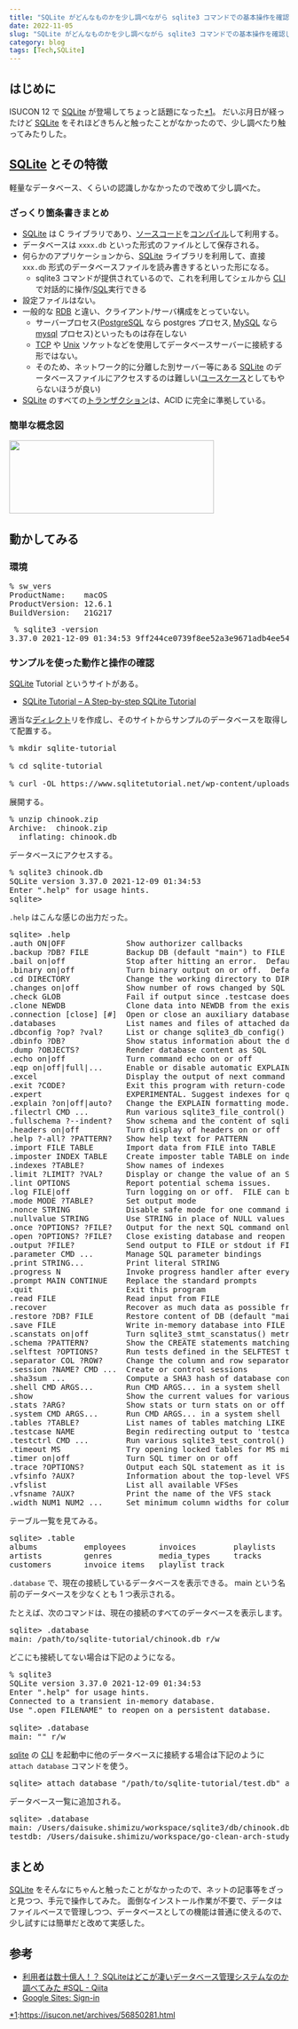 ```yaml
---
title: "SQLite がどんなものかを少し調べながら sqlite3 コマンドでの基本操作を確認してみた"
date: 2022-11-05
slug: "SQLite がどんなものかを少し調べながら sqlite3 コマンドでの基本操作を確認してみた"
category: blog
tags: [Tech,SQLite]
---
```

<h2 id="はじめに">はじめに</h2>

<p>ISUCON 12 で <a class="keyword" href="https://d.hatena.ne.jp/keyword/SQLite">SQLite</a> が登場してちょっと話題になった<a href="#f-d2b63a25" id="fn-d2b63a25" name="fn-d2b63a25" title="https://isucon.net/archives/56850281.html">*1</a>。
だいぶ月日が経ったけど <a class="keyword" href="https://d.hatena.ne.jp/keyword/SQLite">SQLite</a> をそれほどきちんと触ったことがなかったので、少し調べたり触ってみたりした。</p>

<h2 id="SQLite-とその特徴"><a class="keyword" href="https://d.hatena.ne.jp/keyword/SQLite">SQLite</a> とその特徴</h2>

<p>軽量なデータベース、くらいの認識しかなかったので改めて少し調べた。</p>

<h3 id="ざっくり箇条書きまとめ">ざっくり箇条書きまとめ</h3>

<ul>
<li><a class="keyword" href="https://d.hatena.ne.jp/keyword/SQLite">SQLite</a> は C ライブラリであり、<a class="keyword" href="https://d.hatena.ne.jp/keyword/%A5%BD%A1%BC%A5%B9%A5%B3%A1%BC%A5%C9">ソースコード</a>を<a class="keyword" href="https://d.hatena.ne.jp/keyword/%A5%B3%A5%F3%A5%D1%A5%A4%A5%EB">コンパイル</a>して利用する。</li>
<li>データベースは <code>xxxx.db</code> といった形式のファイルとして保存される。</li>
<li>何らかのアプリケーションから、<a class="keyword" href="https://d.hatena.ne.jp/keyword/SQLite">SQLite</a> ライブラリを利用して、直接 <code>xxx.db</code> 形式のデータベースファイルを読み書きするといった形になる。

<ul>
<li>sqlite3 コマンドが提供されているので、これを利用してシェルから <a class="keyword" href="https://d.hatena.ne.jp/keyword/CLI">CLI</a> で対話的に操作/<a class="keyword" href="https://d.hatena.ne.jp/keyword/SQL">SQL</a>実行できる</li>
</ul>
</li>
<li>設定ファイルはない。</li>
<li>一般的な <a class="keyword" href="https://d.hatena.ne.jp/keyword/RDB">RDB</a> と違い、クライアント/サーバ構成をとっていない。

<ul>
<li>サーバープロセス(<a class="keyword" href="https://d.hatena.ne.jp/keyword/PostgreSQL">PostgreSQL</a> なら postgres プロセス, <a class="keyword" href="https://d.hatena.ne.jp/keyword/MySQL">MySQL</a> なら <a class="keyword" href="https://d.hatena.ne.jp/keyword/mysql">mysql</a> プロセス)といったものは存在しない</li>
<li><a class="keyword" href="https://d.hatena.ne.jp/keyword/TCP">TCP</a> や <a class="keyword" href="https://d.hatena.ne.jp/keyword/Unix">Unix</a> ソケットなどを使用してデータベースサーバーに接続する形ではない。</li>
<li>そのため、ネットワーク的に分離した別サーバー等にある <a class="keyword" href="https://d.hatena.ne.jp/keyword/SQLite">SQLite</a> のデータベースファイルにアクセスするのは難しい(<a class="keyword" href="https://d.hatena.ne.jp/keyword/%A5%E6%A1%BC%A5%B9%A5%B1%A1%BC%A5%B9">ユースケース</a>としてもやらないほうが良い)</li>
</ul>
</li>
<li><a class="keyword" href="https://d.hatena.ne.jp/keyword/SQLite">SQLite</a> のすべての<a class="keyword" href="https://d.hatena.ne.jp/keyword/%A5%C8%A5%E9%A5%F3%A5%B6%A5%AF%A5%B7%A5%E7%A5%F3">トランザクション</a>は、ACID に完全に準拠している。</li>
</ul>


<h3 id="簡単な概念図">簡単な概念図</h3>

<p><span itemscope itemtype="http://schema.org/Photograph"><img src="https://cdn-ak.f.st-hatena.com/images/fotolife/d/dshimizu/20221228/20221228142944.png" width="369" height="132" loading="lazy" title="" class="hatena-fotolife" itemprop="image"></span></p>

<h2 id="動かしてみる">動かしてみる</h2>

<h3 id="環境">環境</h3>

<pre class="code" data-lang="" data-unlink>% sw_vers
ProductName:    macOS
ProductVersion: 12.6.1
BuildVersion:   21G217</pre>




<pre class="code" data-lang="" data-unlink> % sqlite3 -version
3.37.0 2021-12-09 01:34:53 9ff244ce0739f8ee52a3e9671adb4ee54c83c640b02e3f9d185fd2f9a179aapl</pre>


<h3 id="サンプルを使った動作と操作の確認">サンプルを使った動作と操作の確認</h3>

<p><a class="keyword" href="https://d.hatena.ne.jp/keyword/SQLite">SQLite</a> Tutorial というサイトがある。</p>

<ul>
<li><a href="https://www.sqlitetutorial.net/">SQLite Tutorial &ndash; A Step-by-step SQLite Tutorial</a></li>
</ul>


<p>適当な<a class="keyword" href="https://d.hatena.ne.jp/keyword/%A5%C7%A5%A3%A5%EC%A5%AF%A5%C8">ディレクト</a>リを作成し、そのサイトからサンプルのデータベースを取得して配置する。</p>

<pre class="code" data-lang="" data-unlink>% mkdir sqlite-tutorial

% cd sqlite-tutorial

% curl -OL https://www.sqlitetutorial.net/wp-content/uploads/2018/03/chinook.zip</pre>


<p>展開する。</p>

<pre class="code" data-lang="" data-unlink>% unzip chinook.zip
Archive:  chinook.zip
  inflating: chinook.db</pre>


<p>データベースにアクセスする。</p>

<pre class="code" data-lang="" data-unlink>% sqlite3 chinook.db
SQLite version 3.37.0 2021-12-09 01:34:53
Enter &#34;.help&#34; for usage hints.
sqlite&gt;</pre>


<p><code>.help</code> はこんな感じの出力だった。</p>

<pre class="code" data-lang="" data-unlink>sqlite&gt; .help
.auth ON|OFF             Show authorizer callbacks
.backup ?DB? FILE        Backup DB (default &#34;main&#34;) to FILE
.bail on|off             Stop after hitting an error.  Default OFF
.binary on|off           Turn binary output on or off.  Default OFF
.cd DIRECTORY            Change the working directory to DIRECTORY
.changes on|off          Show number of rows changed by SQL
.check GLOB              Fail if output since .testcase does not match
.clone NEWDB             Clone data into NEWDB from the existing database
.connection [close] [#]  Open or close an auxiliary database connection
.databases               List names and files of attached databases
.dbconfig ?op? ?val?     List or change sqlite3_db_config() options
.dbinfo ?DB?             Show status information about the database
.dump ?OBJECTS?          Render database content as SQL
.echo on|off             Turn command echo on or off
.eqp on|off|full|...     Enable or disable automatic EXPLAIN QUERY PLAN
.excel                   Display the output of next command in spreadsheet
.exit ?CODE?             Exit this program with return-code CODE
.expert                  EXPERIMENTAL. Suggest indexes for queries
.explain ?on|off|auto?   Change the EXPLAIN formatting mode.  Default: auto
.filectrl CMD ...        Run various sqlite3_file_control() operations
.fullschema ?--indent?   Show schema and the content of sqlite_stat tables
.headers on|off          Turn display of headers on or off
.help ?-all? ?PATTERN?   Show help text for PATTERN
.import FILE TABLE       Import data from FILE into TABLE
.imposter INDEX TABLE    Create imposter table TABLE on index INDEX
.indexes ?TABLE?         Show names of indexes
.limit ?LIMIT? ?VAL?     Display or change the value of an SQLITE_LIMIT
.lint OPTIONS            Report potential schema issues.
.log FILE|off            Turn logging on or off.  FILE can be stderr/stdout
.mode MODE ?TABLE?       Set output mode
.nonce STRING            Disable safe mode for one command if the nonce matches
.nullvalue STRING        Use STRING in place of NULL values
.once ?OPTIONS? ?FILE?   Output for the next SQL command only to FILE
.open ?OPTIONS? ?FILE?   Close existing database and reopen FILE
.output ?FILE?           Send output to FILE or stdout if FILE is omitted
.parameter CMD ...       Manage SQL parameter bindings
.print STRING...         Print literal STRING
.progress N              Invoke progress handler after every N opcodes
.prompt MAIN CONTINUE    Replace the standard prompts
.quit                    Exit this program
.read FILE               Read input from FILE
.recover                 Recover as much data as possible from corrupt db.
.restore ?DB? FILE       Restore content of DB (default &#34;main&#34;) from FILE
.save FILE               Write in-memory database into FILE
.scanstats on|off        Turn sqlite3_stmt_scanstatus() metrics on or off
.schema ?PATTERN?        Show the CREATE statements matching PATTERN
.selftest ?OPTIONS?      Run tests defined in the SELFTEST table
.separator COL ?ROW?     Change the column and row separators
.session ?NAME? CMD ...  Create or control sessions
.sha3sum ...             Compute a SHA3 hash of database content
.shell CMD ARGS...       Run CMD ARGS... in a system shell
.show                    Show the current values for various settings
.stats ?ARG?             Show stats or turn stats on or off
.system CMD ARGS...      Run CMD ARGS... in a system shell
.tables ?TABLE?          List names of tables matching LIKE pattern TABLE
.testcase NAME           Begin redirecting output to &#39;testcase-out.txt&#39;
.testctrl CMD ...        Run various sqlite3_test_control() operations
.timeout MS              Try opening locked tables for MS milliseconds
.timer on|off            Turn SQL timer on or off
.trace ?OPTIONS?         Output each SQL statement as it is run
.vfsinfo ?AUX?           Information about the top-level VFS
.vfslist                 List all available VFSes
.vfsname ?AUX?           Print the name of the VFS stack
.width NUM1 NUM2 ...     Set minimum column widths for columnar output</pre>


<p>テーブル一覧を見てみる。</p>

<pre class="code" data-lang="" data-unlink>sqlite&gt; .table
albums          employees       invoices        playlists
artists         genres          media_types     tracks
customers       invoice_items   playlist_track</pre>


<p><code>.database</code> で、現在の接続しているデータベースを表示できる。
main という名前のデータベースを少なくとも 1 つ表示される。</p>

<p>たとえば、次のコマンドは、現在の接続のすべてのデータベースを表示します。</p>

<pre class="code" data-lang="" data-unlink>sqlite&gt; .database
main: /path/to/sqlite-tutorial/chinook.db r/w</pre>


<p>どこにも接続してない場合は下記のようになる。</p>

<pre class="code" data-lang="" data-unlink>% sqlite3
SQLite version 3.37.0 2021-12-09 01:34:53
Enter &#34;.help&#34; for usage hints.
Connected to a transient in-memory database.
Use &#34;.open FILENAME&#34; to reopen on a persistent database.

sqlite&gt; .database
main: &#34;&#34; r/w</pre>


<p><a class="keyword" href="https://d.hatena.ne.jp/keyword/sqlite">sqlite</a> の <a class="keyword" href="https://d.hatena.ne.jp/keyword/CLI">CLI</a> を起動中に他のデータベースに接続する場合は下記のように <code>attach database</code> コマンドを使う。</p>

<pre class="code" data-lang="" data-unlink>sqlite&gt; attach database &#34;/path/to/sqlite-tutorial/test.db&#34; as testdb;</pre>


<p>データベース一覧に追加される。</p>

<pre class="code" data-lang="" data-unlink>sqlite&gt; .database
main: /Users/daisuke.shimizu/workspace/sqlite3/db/chinook.db r/w
testdb: /Users/daisuke.shimizu/workspace/go-clean-arch-study/test.db r/w</pre>


<h2 id="まとめ">まとめ</h2>

<p><a class="keyword" href="https://d.hatena.ne.jp/keyword/SQLite">SQLite</a> をそんなにちゃんと触ったことがなかったので、ネットの記事等をざっと見つつ、手元で操作してみた。
面倒なインストール作業が不要で、データはファイルベースで管理しつつ、データベースとしての機能は普通に使えるので、少し試すには簡単だと改めて実感した。</p>

<h2 id="参考">参考</h2>

<ul>
<li><a href="https://qiita.com/ko1nksm/items/87d27a287e1b6005d11c#%E3%81%95%E3%81%84%E3%81%94%E3%81%AB">&#x5229;&#x7528;&#x8005;&#x306F;&#x6570;&#x5341;&#x5104;&#x4EBA;&#xFF01;&#xFF1F; SQLite&#x306F;&#x3069;&#x3053;&#x304C;&#x51C4;&#x3044;&#x30C7;&#x30FC;&#x30BF;&#x30D9;&#x30FC;&#x30B9;&#x7BA1;&#x7406;&#x30B7;&#x30B9;&#x30C6;&#x30E0;&#x306A;&#x306E;&#x304B;&#x8ABF;&#x3079;&#x3066;&#x307F;&#x305F; #SQL - Qiita</a></li>
<li><a href="https://sites.google.com/site/kandamotohiro/sqlite/sqlitewhentouse">Google Sites: Sign-in</a></li>
</ul>

<div class="footnote">
<p class="footnote"><a href="#fn-d2b63a25" id="f-d2b63a25" name="f-d2b63a25" class="footnote-number">*1</a><span class="footnote-delimiter">:</span><span class="footnote-text"><a href="https://isucon.net/archives/56850281.html">https://isucon.net/archives/56850281.html</a></span></p>
</div>
